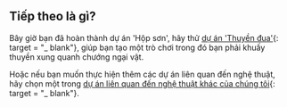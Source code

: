 ## Tiếp theo là gì?

Bây giờ bạn đã hoàn thành dự án 'Hộp sơn', hãy thử [dự án 'Thuyền đua'](https://projects.raspberrypi.org/en/projects/boat-race){: target = "_ blank"}, giúp bạn tạo một trò chơi trong đó bạn phải khuấy thuyền xung quanh chướng ngại vật.

Hoặc nếu bạn muốn thực hiện thêm các dự án liên quan đến nghệ thuật, hãy chọn một trong [dự án liên quan đến nghệ thuật khác của chúng tôi](https://projects.raspberrypi.org/en/projects?interests%5B%5D=art){: target = "_ blank"}.
